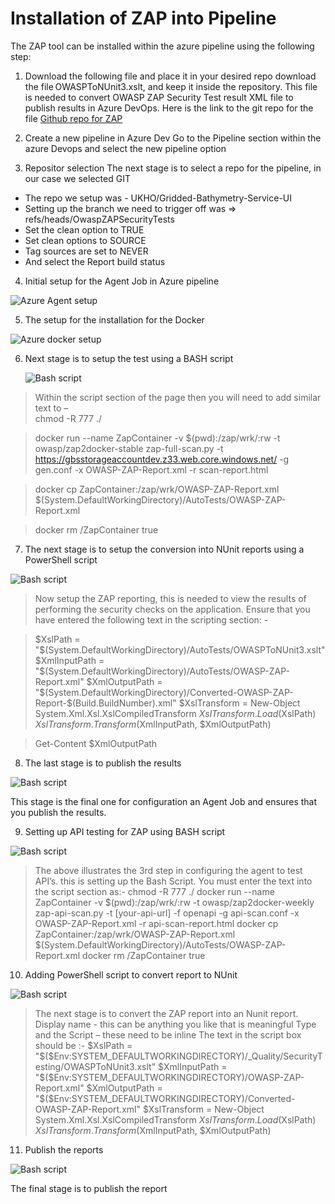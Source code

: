 # Installation of ZAP into Pipeline 

The ZAP tool can be installed within the azure pipeline using the following step: 

1. Download the following file and place it in your desired repo 
download the file OWASPToNUnit3.xslt, and keep it inside the repository. This file is needed to convert OWASP ZAP Security Test result XML file to publish results in Azure DevOps.
Here is the link to the git repo for the file [Github repo for ZAP](https://dev.azure.com/francislacroix/_git/CodeShare?path=/OWASPBlog/OWASPToNUnit3.xslt)

2.	Create a new pipeline in Azure Dev 
Go to the Pipeline section within the azure Devops and select the new pipeline option 

3.	Repositor selection 
The next stage is to select a repo for the pipeline, in our case we selected GIT 

- The repo we setup was - UKHO/Gridded-Bathymetry-Service-UI
- Setting up the branch we need to trigger off was => refs/heads/OwaspZAPSecurityTests 
-	Set the clean option to TRUE 
-	Set clean options to SOURCE 
-	Tag sources are set to NEVER 
-	And select the Report build status 

4.	Initial setup for the Agent Job in Azure pipeline
   
   ![Azure Agent setup](https://github.com/UKHO/docs/blob/Security-test-automation/quality-assurance/images/zapazuresetup.jpg)

5.	The setup for the installation for the Docker
   
   ![Azure docker setup](https://github.com/UKHO/docs/blob/Security-test-automation/quality-assurance/images/zap2.jpg)

6. Next stage is to setup the test using a BASH script
   
   ![Bash script](https://github.com/UKHO/docs/blob/Security-test-automation/quality-assurance/images/zap3.jpg)

> Within the script section of the page then you will need to add similar text to –  
chmod -R 777  ./ 
 
> docker run --name ZapContainer -v $(pwd):/zap/wrk/:rw -t owasp/zap2docker-stable zap-full-scan.py -t https://gbsstorageaccountdev.z33.web.core.windows.net/ -g gen.conf -x OWASP-ZAP-Report.xml -r scan-report.html 
 
> docker cp ZapContainer:/zap/wrk/OWASP-ZAP-Report.xml $(System.DefaultWorkingDirectory)/AutoTests/OWASP-ZAP-Report.xml 
 
> docker rm /ZapContainer 
true

7.	The next stage is to setup the conversion into NUnit reports using a PowerShell script
   
   ![Bash script](https://github.com/UKHO/docs/blob/Security-test-automation/quality-assurance/images/zap4.jpg)

> Now setup the ZAP reporting, this is needed to view the results of performing the security checks on the application. Ensure that you have entered the following text in the scripting section: -

> $XslPath = "$(System.DefaultWorkingDirectory)/AutoTests/OWASPToNUnit3.xslt" 
$XmlInputPath = "$(System.DefaultWorkingDirectory)/AutoTests/OWASP-ZAP-Report.xml" 
$XmlOutputPath = "$(System.DefaultWorkingDirectory)/Converted-OWASP-ZAP-Report-$(Build.BuildNumber).xml" 
$XslTransform = New-Object System.Xml.Xsl.XslCompiledTransform 
$XslTransform.Load($XslPath) 
$XslTransform.Transform($XmlInputPath, $XmlOutputPath) 
 
> Get-Content $XmlOutputPath 


8.	The last stage is to publish the results
   
   ![Bash script](https://github.com/UKHO/docs/blob/Security-test-automation/quality-assurance/images/zap5.jpg)

This stage is the final one for configuration an Agent Job and ensures that you publish the results. 

9.	Setting up API testing for ZAP using BASH script
    
   ![Bash script](https://github.com/UKHO/docs/blob/Security-test-automation/quality-assurance/images/zap6.jpg)
   
> The above illustrates the 3rd step in configuring the agent to test API’s. this is setting up the Bash Script. You must enter the text into the script section as:- 
chmod -R 777 ./ 
docker run --name ZapContainer -v $(pwd):/zap/wrk/:rw -t owasp/zap2docker-weekly zap-api-scan.py -t [your-api-url] -f openapi -g api-scan.conf -x OWASP-ZAP-Report.xml -r api-scan-report.html 
docker cp ZapContainer:/zap/wrk/OWASP-ZAP-Report.xml $(System.DefaultWorkingDirectory)/AutoTests/OWASP-ZAP-Report.xml 
docker rm /ZapContainer 
true 

10.	Adding PowerShell script to convert report to NUnit
    
   ![Bash script](https://github.com/UKHO/docs/blob/Security-test-automation/quality-assurance/images/zap7.jpg)

> The next stage is to convert the ZAP report into an Nunit report. 
Display name  - this can be anything you like that is meaningful 
Type and the Script – these need to be inline 
The text in the script box should be :- 
$XslPath = "$($Env:SYSTEM_DEFAULTWORKINGDIRECTORY)/_Quality/SecurityTesting/OWASPToNUnit3.xslt" 
$XmlInputPath = "$($Env:SYSTEM_DEFAULTWORKINGDIRECTORY)/OWASP-ZAP-Report.xml" 
$XmlOutputPath = "$($Env:SYSTEM_DEFAULTWORKINGDIRECTORY)/Converted-OWASP-ZAP-Report.xml" 
$XslTransform = New-Object System.Xml.Xsl.XslCompiledTransform 
$XslTransform.Load($XslPath) 
$XslTransform.Transform($XmlInputPath, $XmlOutputPath) 
 

11.	Publish the reports
    
   ![Bash script](https://github.com/UKHO/docs/blob/Security-test-automation/quality-assurance/images/zap8.jpg)

The final stage is to publish the report
